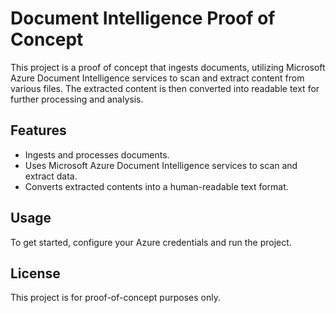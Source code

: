 # Document Intelligence Proof of Concept

This project is a proof of concept that ingests documents, utilizing Microsoft Azure Document Intelligence services to scan and extract content from various files. The extracted content is then converted into readable text for further processing and analysis.

## Features

- Ingests and processes documents.
- Uses Microsoft Azure Document Intelligence services to scan and extract data.
- Converts extracted contents into a human-readable text format.

## Usage

To get started, configure your Azure credentials and run the project.

## License

This project is for proof-of-concept purposes only.